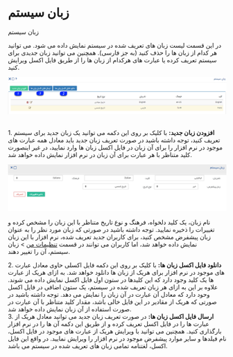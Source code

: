 # زبان سیستم

زبان سیستم

در این قسمت لیست زبان های تعریف شده در سیستم نمایش داده می شود. می توانید هر کدام از زبان ها را حذف کنید (به جز فارسی). همچنین می توانید زبان جدیدی برای سیستم تعریف کرده یا عبارت های هرکدام از زبان ها را از طریق فایل اکسل ویرایش کنید.

![](SystemLanguage1.png) 

1\. **افزودن زبان جدید:** با کلیک بر روی این دکمه می توانید یک زبان جدید برای سیستم تعریف کنید، توجه داشته باشید در صورت تعریف زبان جدید باید معادل همه عبارت های موجود در نرم افزار را برای آن زبان در فایل اکسل زبان ها وارد نمایید، در غیر اینصورت کلید متناظر با هر عبارت برای آن زبان در نرم افزار نمایش داده خواهد شد.

![](SystemLanguage2.png)

نام زبان، یک کلید دلخواه، فرهنگ و نوع تاریخ متناظر با این زبان را مشخص کرده و تغییرات را ذخیره نمایید. توجه داشته باشید در صورتی که زبان مورد نظر را به عنوان زبان پیشفرض مشخص کنید، برای کاربران جدید تعریف شده، نرم افزار با این زبان نمایش داده خواهد شد، اما کاربران می توانند در قسمت [تنظیمات من](../../../Home/MySetting.md) > زبان سیستم، آن را تغییر دهند. 

2\. **دانلود فایل اکسل زبان ها:** با کلیک بر روی این دکمه فایل اکسلی حاوی معادل عبارت های موجود در نرم افزار برای هریک از زبان ها دانلود خواهد شد. به ازای هریک از عبارت ها یک کلید وجود دارد که این کلیدها در ستون اول فایل اکسل نمایش داده می شوند. علاوه بر این به ازای هر زبان تعریف شده در سیستم، یک ستون اضافی در فایل اکسل وحود دارد که معادل آن عبارت در آن زبان را نمایش می دهد. توجه داشته باشید در صورتی که هریک از مقادیر در این فایل خالی باشد، مقدار کلید متناظر با آن عبارت در صورت استفاده از آن زبان نمایش داده خواهد شد.  
3\. **ارسال فایل اکسل زبان ها:** در صورت تعریف زبان جدید می توانید معادل هریک از عبارت ها را در فایل اکسل تعریف کرده و از طریق این دکمه آن ها را در نرم افزار بارگذاری کنید. همچنین می توانید با ویرایش هریک از عبارت های موجود در فایل اکسل، نام فیلدها و سایر موارد پیشفرض موجود در نرم افزار را ویرایش نمایید. در واقع این فایل اکسل، لغتنامه تمامی زبان های تعریف شده در سیستم می باشد.